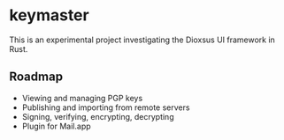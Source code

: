 # keymaster

This is an experimental project investigating the Dioxsus UI framework in Rust. 

## Roadmap

* Viewing and managing PGP keys
* Publishing and importing from remote servers
* Signing, verifying, encrypting, decrypting
* Plugin for Mail.app
